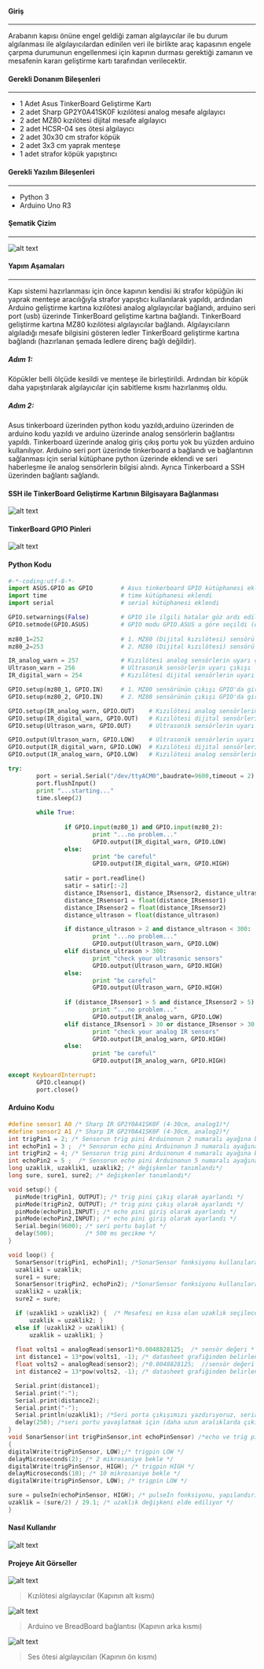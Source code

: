 #### Giriş
------------
Arabanın kapısı önüne engel geldiği zaman algılayıcılar ile bu durum algılanması ile algılayıcılardan edinilen veri ile birlikte araç kapasının engele çarpma durumunun engellenmesi için kapının durması gerektiği zamanın ve mesafenin kararı geliştirme kartı tarafından verilecektir.
#### Gerekli Donanım Bileşenleri
------------
- 1 Adet Asus TinkerBoard Geliştirme Kartı
- 2 adet Sharp GP2Y0A41SK0F kızılötesi analog mesafe algılayıcı
- 2 adet MZ80 kızılötesi dijital mesafe algılayıcı
- 2 adet HCSR-04 ses ötesi algılayıcı
- 2 adet 30x30 cm strafor köpük
- 2 adet  3x3 cm yaprak menteşe
- 1 adet strafor köpük yapıştırıcı

#### Gerekli Yazılım Bileşenleri
------------
- Python 3
- Arduino Uno R3

#### Şematik Çizim
------------

![alt text][Fritzing]

[Fritzing]: https://github.com/ismailkoch492/tinkerboard_door/blob/master/Proje%20Görselleri/Fritzing.png
#### Yapım Aşamaları
------------
Kapı sistemi hazırlanması için önce kapının kendisi iki strafor köpüğün iki yaprak menteşe aracılığıyla strafor yapıştıcı kullanılarak yapıldı, ardından Arduino geliştirme kartına  kızılötesi analog algılayıcılar bağlandı, arduino seri port (usb) üzerinde TinkerBoard geliştime kartına bağlandı. TinkerBoard geliştirme kartına MZ80 kızılötesi algılayıcılar bağlandı. Algılayıcıların algıladığı mesafe bilgisini gösteren ledler TinkerBoard geliştirme kartına bağlandı (hazırlanan şemada ledlere direnç bağlı değildir).

##### Adım 1:
Köpükler belli ölçüde kesildi ve menteşe ile birleştirildi. Ardından bir köpük daha yapıştırılarak algılayıcılar için sabitleme kısmı hazırlanmış oldu.

##### Adım 2:
Asus tinkerboard üzerinden python kodu yazıldı,arduino üzerinden de arduino kodu yazıldı ve arduino üzerinde analog sensörlerin bağlantısı yapıldı. Tinkerboard üzerinde analog giriş çıkış portu yok bu yüzden arduino kullanılıyor. Arduino seri port üzerinde tinkerboard a bağlandı ve bağlantının sağlanması için serial kütüphane python üzerinde eklendi ve seri haberleşme ile analog sensörlerin bilgisi alındı. Ayrıca Tinkerboard a SSH üzerinden bağlantı sağlandı.

#### SSH ile TinkerBoard Geliştirme Kartının Bilgisayara Bağlanması

![alt text][ssh]

[ssh]: https://github.com/ismailkoch492/tinkerboard_door/blob/master/Proje%20Görselleri/ssh.png

#### TinkerBoard GPIO Pinleri

![alt text][tinkerboardgpio]

[tinkerboardgpio]: https://github.com/ismailkoch492/tinkerboard_door/blob/master/Proje%20Görselleri/tinkerboard%20gpio.png

#### Python Kodu

```Python
#-*-coding:utf-8-*-
import ASUS.GPIO as GPIO        # Asus tinkerboard GPIO kütüphanesi eklendi
import time                     # time kütüphanesi eklendi
import serial                   # serial kütüphanesi eklendi

GPIO.setwarnings(False)         # GPIO ile ilgili hatalar göz ardı edildi
GPIO.setmode(GPIO.ASUS)         # GPIO modu GPIO.ASUS a göre seçildi (ona göre pin numaraları belirlenecek)
        
mz80_1=252                      # 1. MZ80 (Dijital kızılötesi) sensörü için giriş portu belirlendi
mz80_2=253                      # 2. MZ80 (Dijital kızılötesi) sensörü için giriş portu belirlendi

IR_analog_warn = 257            # Kızılötesi analog sensörlerin uyarı çıkışı
Ultrason_warn = 256             # Ultrasonik sensörlerin uyarı çıkışı
IR_digital_warn = 254           # Kızılötesi dijital sensörlerin uyarı çıkışı

GPIO.setup(mz80_1, GPIO.IN)     # 1. MZ80 sensörünün çıkışı GPIO'da giriş olarak tanımlandı
GPIO.setup(mz80_2, GPIO.IN)     # 2. MZ80 sensörünün çıkışı GPIO'da giriş olarak tanımlandı

GPIO.setup(IR_analog_warn, GPIO.OUT)    # Kızılötesi analog sensörlerin uyarı çıkışı GPIO'da tanımlandı
GPIO.setup(IR_digital_warn, GPIO.OUT)   # Kızılötesi dijital sensörlerin uyarı çıkışı GPIO'da tanımlandı
GPIO.setup(Ultrason_warn, GPIO.OUT)     # Ultrasonik sensörlerin uyarı çıkışı GPIO'da tanımlandı

GPIO.output(Ultrason_warn, GPIO.LOW)    # Ultrasonik sensörlerin uyarı çıkışı LOW olarak tanımlandı
GPIO.output(IR_digital_warn, GPIO.LOW)  # Kızılötesi dijital sensörlerin uyarı çıkışı LOW olarak tanımlandı
GPIO.output(IR_analog_warn, GPIO.LOW)   # Kızılötesi analog sensörlerin uyarı çıkışı LOW olarak tanımlandı

try:                                                                                    
        port = serial.Serial("/dev/ttyACM0",baudrate=9600,timeout = 2)                  # Try except ile klavyede KeyboardInterrupt işlevi olana kadar kod çalışmaya devam eder
        port.flushInput()                                                               # Seri port tanımlandı bununla birlikte timeout ve baudrate değerleri atandı
        print "...starting..."                                                          # Başlatılıyor
        time.sleep(2)                                                                   # 2 saniye bekle
        
        while True:                                                                     # Program sonsuz döngüye girer
                                                                                        # MZ80 sensörünün yaptığı ölçüm limit değerinin altında ise çıkış LOW olur       
                if GPIO.input(mz80_1) and GPIO.input(mz80_2):                           # Her iki MZ80 sensörü çıkış veriyorsa problem yok ve Kızılötesi dijital sensörlerin uyarı çıkışı LOW olarak atanır               
                        print "...no problem..."
                        GPIO.output(IR_digital_warn, GPIO.LOW)  
                else:                                                                   # Aksi halde Kızılötesi dijital sensörlerin uyarı çıkışı HIGH olarak atanır
                        print "be careful"
                        GPIO.output(IR_digital_warn, GPIO.HIGH)
                        
                satir = port.readline()                                                 # satir değişkeni ile seri porttan gelen bilgi okunur
                satir = satir[:-2]                                                      # satir değişkenindeki \r\n ifadeleri temizlenir
                distance_IRsensor1, distance_IRsensor2, distance_ultrason = satir.split("-")    # satir değişkeni 3 farklı değişken bilgisi bulundurur (3-4-5) ve bu bilgiler değişkenlere atanır
                distance_IRsensor1 = float(distance_IRsensor1)                                  # Değişkenlere atanan bilgiler string olduğu için veri tipleri float olark değiştiriliyor
                distance_IRsensor2 = float(distance_IRsensor2)                                  # Değişkenlere atanan bilgiler string olduğu için veri tipleri float olark değiştiriliyor
                distance_ultrason = float(distance_ultrason)                                    # Değişkenlere atanan bilgiler string olduğu için veri tipleri float olark değiştiriliyor

                if distance_ultrason > 2 and distance_ultrason < 300:                           # Ultrasonik sensörün mesafesi 2-300 cm arasında ise Ultrasonik sensörlerin uyarı çıkışı LOW olarak atanır
                        print "...no problem..."                                                
                        GPIO.output(Ultrason_warn, GPIO.LOW)                                    
                elif distance_ultrason > 300:                                                   # Ultrasonik sensörün mesafesi 300 cm den büyük ise sensörleri kontrol et uyarısı verir ve Ultrasonik sensörlerin uyarı çıkışı HIGH olarak atanır
                        print "check your ultrasonic sensors"                                   
                        GPIO.output(Ultrason_warn, GPIO.HIGH)                                   
                else:                                                                           # Aksi halde Ultrasonik sensörlerin uyarı çıkışı HIGH olarak atanır
                        print "be careful"
                        GPIO.output(Ultrason_warn, GPIO.HIGH)
       
                if (distance_IRsensor1 > 5 and distance_IRsensor2 > 5) and (distance_IRsensor1 < 30 and distance_IRsensor2 < 30):       # Kızılötesi analog sensörlerin mesafesi 2-30 cm arasında ise Kızılötesi analog sensörlerin uyarı çıkışı LOW olarak atanır  
                        print "...no problem..."
                        GPIO.output(IR_analog_warn, GPIO.LOW)
                elif distance_IRsensor1 > 30 or distance_IRsensor > 30:                         # Kızılötesi analog sensörlerin mesafesi 30 cm'den büyük olursa sensörleri kontrol et uyarısı verir ve Kızılötesi analog sensörlerin uyarı çıkışı HIGH olarak atanır
                        print "check your analog IR sensors"
                        GPIO.output(IR_analog_warn, GPIO.HIGH)
                else:                                                                           # Aksi halde Kızılötesi analog sensörlerin uyarı çıkışı HIGH olarak atanır
                        print "be careful"
                        GPIO.output(IR_analog_warn, GPIO.HIGH)

except KeyboardInterrupt:                                                                       # KeyboardInterrupt durumu olursa
        GPIO.cleanup()                                                                          # GPIO portlarını temizle
        port.close()          
```

#### Arduino Kodu

```C
#define sensor1 A0 /* Sharp IR GP2Y0A41SK0F (4-30cm, analog1)*/
#define sensor2 A1 /* Sharp IR GP2Y0A41SK0F (4-30cm, analog2)*/
int trigPin1 = 2; /* Sensorun trig pini Arduinonun 2 numaralı ayağına bağlandı */
int echoPin1 = 3 ;  /* Sensorun echo pini Arduinonun 3 numaralı ayağına bağlandı */
int trigPin2 = 4; /* Sensorun trig pini Arduinonun 4 numaralı ayağına bağlandı */
int echoPin2 = 5 ;  /* Sensorun echo pini Arduinonun 5 numaralı ayağına bağlandı */
long uzaklik, uzaklik1, uzaklik2; /* değişkenler tanımlandı*/
long sure, sure1, sure2; /* değişkenler tanımlandı*/

void setup() {
  pinMode(trigPin1, OUTPUT); /* trig pini çıkış olarak ayarlandı */
  pinMode(trigPin2, OUTPUT); /* trig pini çıkış olarak ayarlandı */
  pinMode(echoPin1,INPUT); /* echo pini giriş olarak ayarlandı */
  pinMode(echoPin2,INPUT); /* echo pini giriş olarak ayarlandı */
  Serial.begin(9600); /* seri portu başlat */
  delay(500);         /* 500 ms gecikme */
}

void loop() {
  SonarSensor(trigPin1, echoPin1); /*SonarSensor fonksiyonu kullanılarak 1. sonar sensörün bilgisi alındı*/
  uzaklik1 = uzaklik;
  sure1 = sure;
  SonarSensor(trigPin2, echoPin2); /*SonarSensor fonksiyonu kullanılarak 2. sonar sensörün bilgisi alındı*/
  uzaklik2 = uzaklik;
  sure2 = sure;

  if (uzaklik1 > uzaklik2) {  /* Mesafesi en kısa olan uzaklık seçilecek çünkü sonar sensörlerden birisi engele yakın olduğu zaman sistemin çıkış vermesi gerekiyor*/
      uzaklik = uzaklik2; }
  else if (uzaklik2 > uzaklik1) {
      uzaklik = uzaklik1; }
  
  float volts1 = analogRead(sensor1)*0.0048828125;  /* sensör değeri * (5/1024) */
  int distance1 = 13*pow(volts1, -1); /* datasheet grafiğinden belirlendi */
  float volts2 = analogRead(sensor2); /*0.0048828125;  //sensör değeri * (5/1024) */
  int distance2 = 13*pow(volts2, -1); /* datasheet grafiğinden belirlendi */

  Serial.print(distance1);
  Serial.print("-");
  Serial.print(distance2);
  Serial.print("-");
  Serial.println(uzaklik1); /*Seri porta çıkışımızı yazdırıyoruz, serialprint() ile Serial.println() arasındaki fark Serial.println() seri porta çıkışı verdikten sonra yazı bir alt satıra geçer.*/
  delay(250); /*seri portu yavaşlatmak için (daha uzun aralıklarda çıkış vermesi için)*/  
}
void SonarSensor(int trigPinSensor,int echoPinSensor) /*echo ve trig pinlerinde yapılan giriş çıkışlara göre mesafe ölçümü yapılıyor. */
{  
digitalWrite(trigPinSensor, LOW);/* trigpin LOW */
delayMicroseconds(2); /* 2 mikrosaniye bekle */
digitalWrite(trigPinSensor, HIGH); /* trigpin HIGH */
delayMicroseconds(10); /* 10 mikrosaniye bekle */
digitalWrite(trigPinSensor, LOW); /* trigpin LOW */

sure = pulseIn(echoPinSensor, HIGH); /* pulseIn fonksiyonu, yapılandırılan pinin HIGH veya LOW seviyesinde kaldığı süreyi döndürür */
uzaklik = (sure/2) / 29.1; /* uzaklık değişkeni elde ediliyor */
}
```

#### Nasıl Kullanılır

![alt text][execute]

[execute]: https://github.com/ismailkoch492/tinkerboard_door/blob/master/Proje%20Görselleri/execute.png

#### Projeye Ait Görseller

![alt text][1]

[1]: https://github.com/ismailkoch492/tinkerboard_door/blob/master/Proje%20Görselleri/1.jpg
>Kızılötesi algılayıcılar (Kapının alt kısmı)

![alt text][2]

[2]: https://github.com/ismailkoch492/tinkerboard_door/blob/master/Proje%20Görselleri/2.jpg
>Arduino ve BreadBoard bağlantısı (Kapının arka kısmı)

![alt text][3]

[3]: https://github.com/ismailkoch492/tinkerboard_door/blob/master/Proje%20Görselleri/3.jpg
>Ses ötesi algılayıcıları (Kapının ön kısmı)






